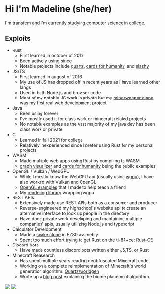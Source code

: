 # Hi I'm Madeline (she/her)
I'm transfem and I'm currently studying computer science in college.

## Exploits
- Rust
  - First learned in october of 2019
  - Been actively using since
  - Notable projects include [quartz](https://github.com/rusty-quartz/quartz), [cards for humanity](https://github.com/Cassy343/cards-for-humanity), and [slashy](https://github.com/maddymakesgames/slashy)
- JS/TS
  - First learned in august of 2016
  - My use of JS has dropped off in recent years as I have learned other langs
  - Used in both Node.js and browser code
  - Most of my notable JS work is private but my [minesweeper clone](https://github.com/maddymakesgames/minesweeper) was my first real web development project
- Java
  - Been using forever
  - I've mostly used it for class work or minecraft related projects
  - No notable examples as the vast majority of my java dev has been class work or private
- C
  - Learned in fall 2021 for college
  - Relatively inexperienced since I prefer using Rust for my personal projects
- WASM
  - Made multiple web apps using Rust by compiling to WASM
  - [graph visualizer](https://github.com/maddymakesgames/graph_visualizer) and [cards for humanity](https://github.com/Cassy343/cards-for-humanity) being the public examples
- OpenGL / Vulkan / WebGPU
  - While I mostly know the WebGPU api (usually using [wgpu](https://wgpu.rs/)), I have also worked with Vulkan and OpenGL
  - [OpenGL examples](https://github.com/maddymakesgames/python-graphics) that I made to help teach a friend
  - My [rendering library](https://github.com/maddymakesgames/Petra) wrapping wgpu 
- REST APIs
  - Extensively made use REST APIs both as a consumer and producer
  - Reverse-engineered my highschool's website api to create an alternative interface to look up people in the directory
  - Have done private work developing and mantaining multiple companies' apis, usually utilizing Node.js and typescript 
- Calculator Development
  - Made a [snake clone](https://github.com/maddymakesgames/ce-snake) in EZ80 assmebly
  - Spent too much effort trying to get Rust on the ti-84+ce: [Rust-CE](https://github.com/maddymakesgames/Rust-CE)
- Discord bots
  - Have made countless discord bots written either JS,TS, or Rust
- Minecraft Reasearch
  - Has spent multiple years reading deobfuscated Minecraft code
  - Working on a complete reimplementation of Minecraft's world generation algorithm: [Quartz/worldgen](https://github.com/Rusty-Quartz/Quartz/tree/world_gen/worldgen)
  - Wrote up a [blog post](https://cohost.org/mads/post/1012502-minecraft-biome-gen) explaining the biome placement algorithm

<div>
  <img align="center" src="https://github-readme-stats.vercel.app/api?username=maddymakesgames&count_private=true&show_icons=true&bg_color=262922&title_color=7cf221&text_color=f9f3d8&icon_color=00ddf0&locale=en">
  <img align="center" src="https://github-readme-stats.vercel.app/api/top-langs/?username=maddymakesgames&layout=compact&bg_color=262922&title_color=7cf221&text_color=f9f3d8&icon_color=00ddf0&locale=en">
</div>
